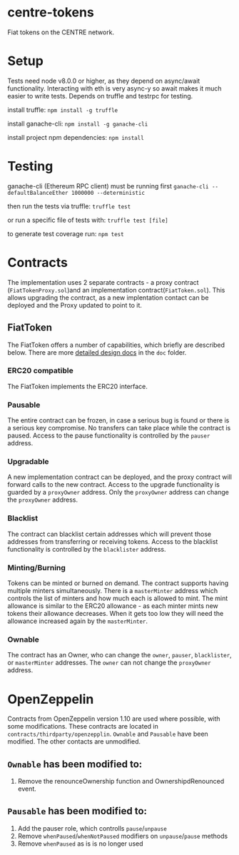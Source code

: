 # centre-tokens
Fiat tokens on the CENTRE network. 

# Setup
Tests need node v8.0.0 or higher, as they depend on async/await functionality. Interacting with eth is very async-y so await makes it much easier to write tests.
Depends on truffle and testrpc for testing.

install truffle:
```npm install -g truffle```

install ganache-cli:
```npm install -g ganache-cli```

install project npm dependencies:
```npm install```

# Testing
ganache-cli (Ethereum RPC client) must be running first
```ganache-cli --defaultBalanceEther 1000000 --deterministic```

then run the tests via truffle:
```truffle test```

or run a specific file of tests with:
```truffle test [file]```

to generate test coverage run:
```npm test```


# Contracts
The implementation uses 2 separate contracts - a proxy contract (`FiatTokenProxy.sol`)and an implementation contract(`FiatToken.sol`).
This allows upgrading the contract, as a new implentation contact can be deployed and the Proxy updated to point to it.
## FiatToken
The FiatToken offers a number of capabilities, which briefly are described below. There are more 
[detailed design docs](./doc/tokendesign.md) in the `doc` folder.

### ERC20 compatible
The FiatToken implements the ERC20 interface.

### Pausable
The entire contract can be frozen, in case a serious bug is found or there is a serious key compromise. No transfers can take place while the contract is paused.
Access to the pause functionality is controlled by the `pauser` address.

### Upgradable
A new implementation contract can be deployed, and the proxy contract will forward calls to the new contract.
Access to the upgrade functionality is guarded by a `proxyOwner` address. Only the `proxyOwner` address can change the `proxyOwner` address.

### Blacklist
The contract can blacklist certain addresses which will prevent those addresses from transferring or receiving tokens.
Access to the blacklist functionality is controlled by the `blacklister` address.

### Minting/Burning
Tokens can be minted or burned on demand. The contract supports having multiple minters simultaneously. There is a 
`masterMinter` address which controls the list of minters and how much each is allowed to mint. The mint allowance is 
similar to the ERC20 allowance - as each minter mints new tokens their allowance decreases. When it gets too low they will
need the allowance increased again by the `masterMinter`.

### Ownable
The contract has an Owner, who can change the `owner`, `pauser`, `blacklister`, or `masterMinter` addresses. The `owner` can not change
the `proxyOwner` address.

# OpenZeppelin
Contracts from OpenZeppelin version 1.10 are used where possible, with some modifications. These contracts are located
in `contracts/thirdparty/openzepplin`. `Ownable` and `Pausable` have been modified. The other contacts are unmodified.

## `Ownable` has been modified to:
1. Remove the renounceOwnership function and OwnershipdRenounced event.
## `Pausable` has been modified to:
1. Add the pauser role, which controlls `pause`/`unpause`
2. Remove `whenPaused`/`whenNotPaused` modifiers on `unpause`/`pause` methods
3. Remove `whenPaused` as is is no longer used

